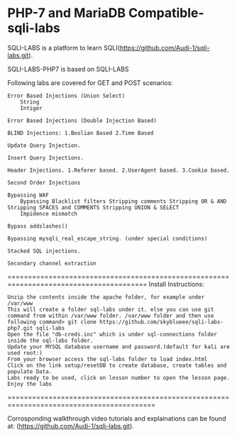 # PHP-7 and MariaDB Compatible-sqli-labs

SQLI-LABS is a platform to learn SQLI(https://github.com/Audi-1/sqli-labs.git).

SQLI-LABS-PHP7 is based on SQLI-LABS

Following labs are covered for GET and POST scenarios:

    Error Based Injections (Union Select)
        String
        Intiger

    Error Based Injections (Double Injection Based)

    BLIND Injections: 1.Boolian Based 2.Time Based

    Update Query Injection.

    Insert Query Injections.

    Header Injections. 1.Referer based. 2.UserAgent based. 3.Cookie based.

    Second Order Injections

    Bypassing WAF
        Bypassing Blacklist filters Stripping comments Stripping OR & AND Stripping SPACES and COMMENTS Stripping UNION & SELECT
        Impidence mismatch

    Bypass addslashes()

    Bypassing mysqli_real_escape_string. (under special conditions)

    Stacked SQL injections.

    Secondary channel extraction

======================================================================================== Install Instructions:

    Unzip the contents inside the apache folder, for example under /var/www
    This will create a folder sql-labs under it. else you can use git command from within /var/www folder. /var/www folder and then use following command> git clone https://github.com/skyblueee/sqli-labs-php7.git sqli-labs
    Open the file "db-creds.inc" which is under sql-connections folder inside the sql-labs folder.
    Update your MYSQL database username and password.(default for kali are used root:)
    From your browser access the sql-labs folder to load index.html
    Click on the link setup/resetDB to create database, create tables and populate Data.
    Labs ready to be used, click on lesson number to open the lesson page.
    Enjoy the labs

==========================================================================================

Corrosponding walkthrough video tutorials and explainations can be found at: (https://github.com/Audi-1/sqli-labs.git).
